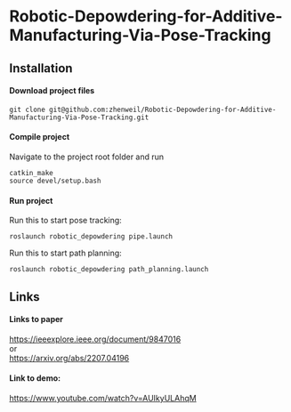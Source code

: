 # Robotic-Depowdering-for-Additive-Manufacturing-Via-Pose-Tracking

## Installation
#### Download project files
```
git clone git@github.com:zhenweil/Robotic-Depowdering-for-Additive-Manufacturing-Via-Pose-Tracking.git
```
#### Compile project
Navigate to the project root folder and run
```
catkin_make
source devel/setup.bash
```
#### Run project
Run this to start pose tracking:
```
roslaunch robotic_depowdering pipe.launch
```
Run this to start path planning:
```
roslaunch robotic_depowdering path_planning.launch
```
## Links
#### Links to paper
https://ieeexplore.ieee.org/document/9847016 <br />
or <br />
https://arxiv.org/abs/2207.04196

#### Link to demo:
https://www.youtube.com/watch?v=AUIkyULAhqM 
